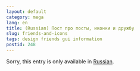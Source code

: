 ```yaml
---
layout: default
category: mega
lang: en
title: (Russian) Пост про посты, иконки и дружбу
slug: friends-and-icons
tags: design friends gui information 
postid: 248
---
```

<p>Sorry, this entry is only available in <a href="http://mega.genn.org/export/getposts.php">Russian</a>.</p>